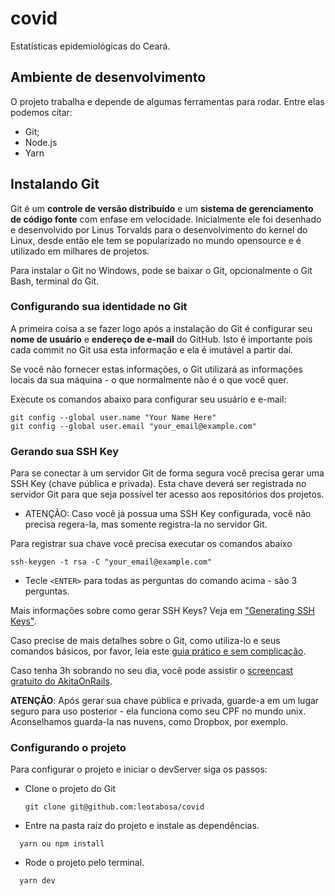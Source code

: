 # covid

Estatísticas epidemiológicas do Ceará.

## Ambiente de desenvolvimento

O projeto trabalha e depende de algumas ferramentas para rodar. Entre elas podemos citar:

- Git;
- Node.js
- Yarn

## Instalando Git

Git é um **controle de versão distribuído** e um **sistema de gerenciamento de código fonte** com enfase em velocidade. Inicialmente ele foi desenhado e desenvolvido por Linus Torvalds para o desenvolvimento do kernel do Linux, desde então ele tem se popularizado no mundo opensource e é utilizado em milhares de projetos.

Para instalar o Git no Windows, pode se baixar o Git, opcionalmente o Git Bash, terminal do Git.

### Configurando sua identidade no Git

A primeira coisa a se fazer logo após a instalação do Git é configurar seu **nome de usuário** e **endereço de e-mail** do GitHub. Isto é importante pois cada commit no Git usa esta informação e ela é imutável a partir daí.

Se você não fornecer estas informações, o Git utilizará as informações locais da sua máquina - o que normalmente não é o que você quer.

Execute os comandos abaixo para configurar seu usuário e e-mail:

```SHELL
git config --global user.name "Your Name Here"
git config --global user.email "your_email@example.com"
```

### Gerando sua SSH Key

Para se conectar à um servidor Git de forma segura você precisa gerar uma SSH Key (chave pública e privada). Esta chave deverá ser registrada no servidor Git para que seja possível ter acesso aos repositórios dos projetos.

- ATENÇÃO: Caso você já possua uma SSH Key configurada, você não precisa regera-la, mas somente registra-la no servidor Git.

Para registrar sua chave você precisa executar os comandos abaixo

```SHELL
ssh-keygen -t rsa -C "your_email@example.com"
```

- Tecle `<ENTER>` para todas as perguntas do comando acima - são 3 perguntas.

Mais informações sobre como gerar SSH Keys? Veja em ["Generating SSH Keys"](https://help.github.com/articles/generating-ssh-keys).

Caso precise de mais detalhes sobre o Git, como utiliza-lo e seus comandos básicos, por favor, leia este [guia prático e sem complicação](http://rogerdudler.github.io/git-guide/index.pt_BR.html).

Caso tenha 3h sobrando no seu dia, você pode assistir o [screencast gratuito do AkitaOnRails](http://blip.tv/akitaonrails/screencast-come-ando-com-git-6074964).

**ATENÇÃO**: Após gerar sua chave pública e privada, guarde-a em um lugar seguro para uso posterior - ela funciona como seu CPF no mundo unix. Aconselhamos guarda-la nas nuvens, como Dropbox, por exemplo.

### Configurando o projeto

Para configurar o projeto e iniciar o devServer siga os passos:

- Clone o projeto do Git

  ```SHELL
  git clone git@github.com:leotabosa/covid
  ```

- Entre na pasta raiz do projeto e instale as dependências.

```SHELL
  yarn ou npm install
```

- Rode o projeto pelo terminal.

```SHELL
  yarn dev
```

